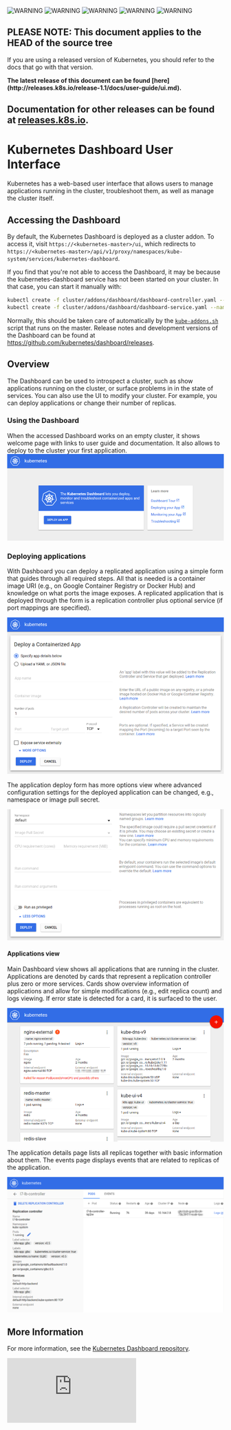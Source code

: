 <!-- BEGIN MUNGE: UNVERSIONED_WARNING -->

<!-- BEGIN STRIP_FOR_RELEASE -->

<img src="http://kubernetes.io/img/warning.png" alt="WARNING"
     width="25" height="25">
<img src="http://kubernetes.io/img/warning.png" alt="WARNING"
     width="25" height="25">
<img src="http://kubernetes.io/img/warning.png" alt="WARNING"
     width="25" height="25">
<img src="http://kubernetes.io/img/warning.png" alt="WARNING"
     width="25" height="25">
<img src="http://kubernetes.io/img/warning.png" alt="WARNING"
     width="25" height="25">

<h2>PLEASE NOTE: This document applies to the HEAD of the source tree</h2>

If you are using a released version of Kubernetes, you should
refer to the docs that go with that version.

<!-- TAG RELEASE_LINK, added by the munger automatically -->
<strong>
The latest release of this document can be found
[here](http://releases.k8s.io/release-1.1/docs/user-guide/ui.md).

Documentation for other releases can be found at
[releases.k8s.io](http://releases.k8s.io).
</strong>
--

<!-- END STRIP_FOR_RELEASE -->

<!-- END MUNGE: UNVERSIONED_WARNING -->

# Kubernetes Dashboard User Interface

Kubernetes has a web-based user interface that allows users to manage applications running in
the cluster, troubleshoot them, as well as manage the cluster itself.

## Accessing the Dashboard

By default, the Kubernetes Dashboard is deployed as a cluster addon. To access it, visit
`https://<kubernetes-master>/ui`, which redirects to
`https://<kubernetes-master>/api/v1/proxy/namespaces/kube-system/services/kubernetes-dashboard`.

If you find that you're not able to access the Dashboard, it may be because the kubernetes-dashboard
service has not been started on your cluster. In that case, you can start it manually with:

```sh
kubectl create -f cluster/addons/dashboard/dashboard-controller.yaml --namespace=kube-system
kubectl create -f cluster/addons/dashboard/dashboard-service.yaml --namespace=kube-system
```

Normally, this should be taken care of automatically by the
[`kube-addons.sh`](http://releases.k8s.io/HEAD/cluster/saltbase/salt/kube-addons/kube-addons.sh)
script that runs on the master. Release notes and development versions of the Dashboard can be
found at https://github.com/kubernetes/dashboard/releases.

## Overview

The Dashboard can be used to introspect a cluster, such as show applications running on the
cluster, or surface problems in in the state of services. You can also use the UI to modify
your cluster. For example, you can deploy applications or change their number of replicas.

### Using the Dashboard

When the accessed Dashboard works on an empty cluster, it shows welcome page with links to user
guide and documentation. It also allows to deploy to the cluster your first application.
![Kubernetes Dashboard welcome page](ui-dashboard-zerostate.png)

### Deploying applications

With Dashboard you can deploy a replicated application using a simple form that guides through all
required steps. All that is needed is a container image URI
(e.g., on Google Container Registry or Docker Hub) and knowledge on what ports the image exposes.
A replicated application that is deployed through the form is a replication controller plus optional
service (if port mappings are specified).

![Kubernetes Dashboard deploy form](ui-dashboard-deploy-simple.png)

The application deploy form has more options view where advanced configuration settings for the
deployed application can be changed, e.g., namespace or image pull secret.

![Kubernetes Dashboard deploy form advanced options](ui-dashboard-deploy-more.png)

#### Applications view

Main Dashboard view shows all applications that are running in the cluster. Applications are
denoted by cards that represent a replication controller plus zero or more services. Cards show
overview information of applications and allow for simple modifications (e.g., edit replica count)
and logs viewing. If error state is detected for a card, it is surfaced to the user.

![Kubernetes Dashboard applications view](ui-dashboard-rcs.png)

The application details page lists all replicas together with basic information about them.
The events page displays events that are related to replicas of the application.

![Kubernetes Dashboard application detail](ui-dashboard-rcs-detail.png)

## More Information

For more information, see the
[Kubernetes Dashboard repository](https://github.com/kubernetes/dashboard).

<!-- BEGIN MUNGE: GENERATED_ANALYTICS -->
[![Analytics](https://kubernetes-site.appspot.com/UA-36037335-10/GitHub/docs/user-guide/ui.md?pixel)]()
<!-- END MUNGE: GENERATED_ANALYTICS -->
